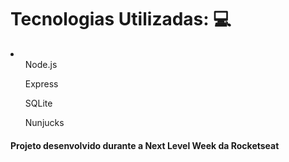 <h1> Tecnologias Utilizadas: 💻 </h1>

<li>
    <ul>Node.js</ul>
    <ul>Express</ul>
    <ul>SQLite</ul>
    <ul>Nunjucks</ul>
</li>

<h4> Projeto desenvolvido durante a Next Level Week da Rocketseat </h4>
